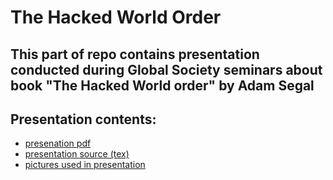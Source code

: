 # The Hacked World Order

## This part of repo contains presentation conducted during Global Society seminars about book "The Hacked World order" by Adam Segal

## Presentation contents:
  - [presenation pdf](hacked-world-order.pdf)
  - [presentation source (tex)](hacked-world-order.tex)
  - [pictures used in presentation](pics/)
